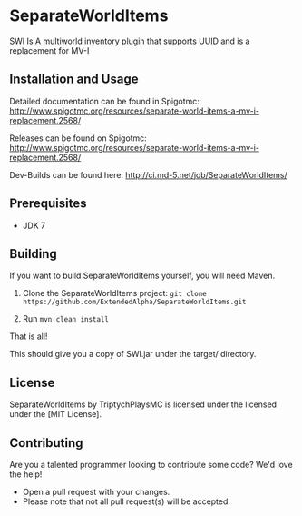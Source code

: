 # SeparateWorldItems
SWI Is A multiworld inventory plugin that supports UUID and is a replacement for MV-I

## Installation and Usage

Detailed documentation can be found in Spigotmc: http://www.spigotmc.org/resources/separate-world-items-a-mv-i-replacement.2568/

Releases can be found on Spigotmc: http://www.spigotmc.org/resources/separate-world-items-a-mv-i-replacement.2568/

Dev-Builds can be found here: http://ci.md-5.net/job/SeparateWorldItems/

## Prerequisites
* JDK 7

## Building

If you want to build SeparateWorldItems yourself, you will need Maven.

1) Clone the SeparateWorldItems project: ```git clone https://github.com/ExtendedAlpha/SeparateWorldItems.git```

2) Run ```mvn clean install```

That is all!

This should give you a copy of SWI.jar under the target/ directory.

## License

SeparateWorldItems by TriptychPlaysMC is licensed under the licensed under the [MIT License].

## Contributing
Are you a talented programmer looking to contribute some code? We'd love the help!
* Open a pull request with your changes.
* Please note that not all pull request(s) will be accepted.
